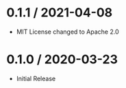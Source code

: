 # 0.1.1 / 2021-04-08

  * MIT License changed to Apache 2.0

# 0.1.0 / 2020-03-23

  * Initial Release

